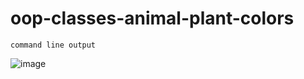 # oop-classes-animal-plant-colors

``command line output``

![image](https://user-images.githubusercontent.com/96754248/211938054-13e6fd98-e2bb-4df5-8646-616b11ff3ea3.png)
